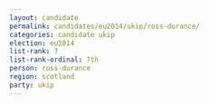 ```yaml
---
layout: candidate
permalink: candidates/eu2014/ukip/ross-durance/
categories: candidate ukip
election: eu2014
list-rank: 7
list-rank-ordinal: 7th
person: ross-durance
region: scotland
party: ukip
---
```

